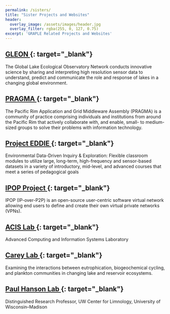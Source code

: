 ```yaml
---
permalink: /sisters/
title: "Sister Projects and Websites"
header:
  overlay_image: /assets/images/header.jpg
  overlay_filter: rgba(255, 0, 127, 0.75)
excerpt: 'GRAPLE Related Projects and Websites'
---
```

## [GLEON <i class="fa fa-link"></i>](http://www.gleon.org/){: target="_blank"}

The Global Lake Ecological Observatory Network conducts innovative science by sharing and interpreting high resolution sensor data to understand, predict and communicate the role and response of lakes in a changing global environment.

## [PRAGMA <i class="fa fa-link"></i>](http://www.pragma-grid.net/){: target="_blank"}

The Pacific Rim Application and Grid Middleware Assembly (PRAGMA) is a community of practice comprising individuals and institutions from around the Pacific Rim that actively collaborate with, and enable, small- to medium-sized groups to solve their problems with information technology.

## [Project EDDIE <i class="fa fa-link"></i>](http://serc.carleton.edu/enviro_data/){: target="_blank"}

Environmental Data-Driven Inquiry & Exploration: Flexible classroom modules to utilize large, long-term, high-frequency and sensor-based datasets in a variety of introductory, mid-level, and advanced courses that meet a series of pedagogical goals

## [IPOP Project <i class="fa fa-link"></i>](http://www.ipop-project.org){: target="_blank"}

IPOP (IP-over-P2P) is an open-source user-centric software virtual network allowing end users to define and create their own virtual private networks (VPNs).

## [ACIS Lab <i class="fa fa-link"></i>](http://www.acis.ufl.edu){: target="_blank"}

Advanced Computing and Information Systems Laboratory

## [Carey Lab <i class="fa fa-link"></i>](http://www.carey.biol.vt.edu/){: target="_blank"}

Examining the interactions between eutrophication, biogeochemical cycling, and plankton communities in changing lake and reservoir ecosystems.

## [Paul Hanson Lab <i class="fa fa-link"></i>](http://hanson.limnology.wisc.edu/){: target="_blank"}

Distinguished Research Professor, UW Center for Limnology, University of Wisconsin–Madison